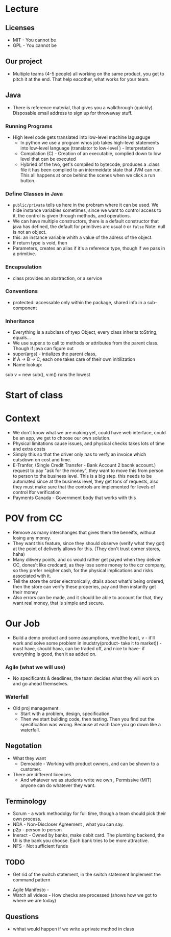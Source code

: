 
# Lecture

## Licenses
* MIT - You cannot be 
* GPL - You cannot be 

## Our project
* Multiple teams (4-5 people) all working on the same product, you get to pitch it at the end. That help eacother, what works for your team.

## Java
* There is reference material, that gives you a walkthrough (quickly). Disposable email address to sign up for throwaway stuff.

### Running Programs
* High level code gets translated into low-level machine laguaguge
  * In python we use a program whos job takes high-level statements into low-level language (translator to low-level ) - Interpretation
  * Compilation (C) - Creation of an executable, complied down to low level that can be executed
  * Hybried of the two, get's compiled to bytecode, produces a .class file it has been complied to an intermeidate state that JVM can run. This all happens at once behind the scenes when we click a run button.

### Define Classes in Java
* `public/private` tells us here in the probram where it can be used. We hide instance variables sometimes, since we want to control access to it, the control is given through methods, and operations.
* We can have multiple constructors, there is a default constructor that java has defined, the default for primitives are usual `0` or `false`
Note: null is not an object.
* this: an instance variable whith a value of the adress of the object.
* If return type is void, then 
* Parameters, creates an alias if it's a reference type, though if we pass in a primitive.
### Encapsulation 
* class provides an abstraction, or a service

### Conventions
* protected: accessable only within the package, shared info in a sub-component

### Inheritance
* Everything is a subclass of tyep Object, every class inherits toString, equals...
* We use super.x to call to methods or attributes from the parent class. Though if java can figure out 
* super(args) - intializes the parent class, 
* If A -> B -> C, each one takes care of their own initilization
* Name lookup: 

sub v = new sub(), v.m() runs the lowest 

# Start of class
# Context
* We don't know what we are making yet, could have web interface, could be an app, we get to choose our own solution.
* Physical limitations cause issues, and physical checks takes lots of time and extra costs
* Simply this so that the driver only has to verfy an invoice which cutsdown on cost and time.
* E-Tranfer, (Single Credit Transfer - Bank Account 2 bacnk account.) request to pay "ask for the money", they want to move this from  person to person to the business level. This is a big step. this needs to be automated since at the business level, they get tons of requests, also they must make sure that the controls are implemented for levels of control lfor verification 
* Payments Canada - Government body that works with this

# POV from CC
* Remove as many interchanges that gives them the beneifts, without losing any money.
* They want this feature, since they should observe (verify what they got) at the point of deliverly allows for this. (They don't trust corner stores, haha)
* Many dilivery points, and cc would rather get payed when they deliver. CC, dones't like credcard, as they lose some money to the ccr company, so they prefer neigher cash, for the physical implications and risks associated with it.
* Tell the store the order electronically, dtails about what's being ordered, then the store can verify these properies, pay and then instantly get their money
* Also errors can be made, and it should be able to account for that, they want real money, that is simple and secure.

# Our Job
* Build a demo product and some assumptions, mve(the least, v - it'll work and solve some problem in inudstry(product- take it to market)) - must have, should hava, can be traded off, and nice to have- if everything is good, then it as added on.

### Agile (what we will use)
* No specificants & deadlines, the team decides what they will work on and go ahead themselves.

### Waterfall
* Old proj management
  * Start with a problem, design, specification
  * Then we start building code, then testing. Then you find out the specification was wrong. Because at each face you go down like a waterfall.

## Negotation
* What they want
  * Demoable - Working with product owners, and can be shown to a customer.
* There are different licences
  * And whatever we as students write we own , Permissive (MIT) anyone can do whatever they want.

## Terminology
* Scrum - a work methodolgy for full time, though a team should pick their own process.
* NDA - Non-Discloser Agreement , what you can say.
* p2p - person to person
* Ineract - Owned by banks, make debit card. The plumbing backend, the UI is the bank you choose. Each bank tries to be more attractive.
* NFS - Not sufficient funds

## TODO
- Get rid of the switch statement, in the switch statement  Implement the command pattern
* Agile Manifesto - 
* Watch all videos - How checks are processed (shows how we got to where  we are today)

## Questions
* whhat would happen if we write a private method in class